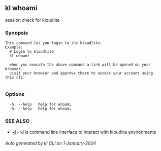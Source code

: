 ## kl whoami

session check for kloudlite

### Synopsis

```
This command let you login to the kloudlite.
Example:
  # Login to kloudlite
  kl whoami 

  when you execute the above command a link will be opened on your browser. 
  visit your browser and approve there to access your account using this cli.
	
```

### Options

```
  -h, --help   help for whoami
  -h, --help   help for whoami
```

### SEE ALSO

* [kl](kl.md)  - kl is command line interface to interact with kloudlite environments

###### Auto generated by kl CLI on 1-January-2024

